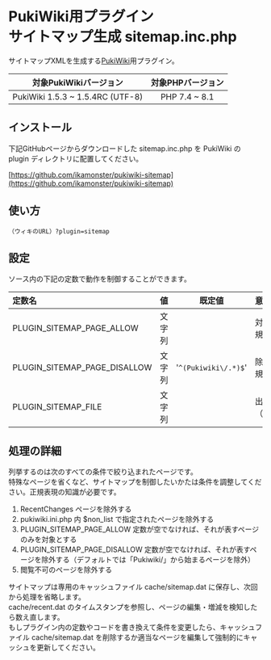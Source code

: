 # PukiWiki用プラグイン<br>サイトマップ生成 sitemap.inc.php

サイトマップXMLを生成する[PukiWiki](https://pukiwiki.osdn.jp/)用プラグイン。

|対象PukiWikiバージョン|対象PHPバージョン|
|:---:|:---:|
|PukiWiki 1.5.3 ~ 1.5.4RC (UTF-8)|PHP 7.4 ~ 8.1|

## インストール

下記GitHubページからダウンロードした sitemap.inc.php を PukiWiki の plugin ディレクトリに配置してください。

[https://github.com/ikamonster/pukiwiki-sitemap](https://github.com/ikamonster/pukiwiki-sitemap)

## 使い方

```
（ウィキのURL）?plugin=sitemap
```

## 設定

ソース内の下記の定数で動作を制御することができます。

|定数名|値|既定値|意味|
|:---|:---:|:---:|:---|
|PLUGIN_SITEMAP_PAGE_ALLOW| 文字列| |対象ページ名を表す正規表現|
|PLUGIN_SITEMAP_PAGE_DISALLOW| 文字列| '``^(Pukiwiki\/.*)$``'|除外ページ名を表す正規表現|
|PLUGIN_SITEMAP_FILE| 文字列| |出力ファイル名（例：'sitemap.xml'）|

## 処理の詳細

列挙するのは次のすべての条件で絞り込まれたページです。  
特殊なページを省くなど、サイトマップを制御したいかたは条件を調整してください。正規表現の知識が必要です。

1. RecentChanges ページを除外する
2. pukiwiki.ini.php 内 $non_list で指定されたページを除外する
3. PLUGIN_SITEMAP_PAGE_ALLOW 定数が空でなければ、それが表すページのみを対象とする
4. PLUGIN_SITEMAP_PAGE_DISALLOW 定数が空でなければ、それが表すページを除外する（デフォルトでは「Pukiwiki/」から始まるページを除外）
5. 閲覧不可のページを除外する

サイトマップは専用のキャッシュファイル cache/sitemap.dat に保存し、次回から処理を省略します。  
cache/recent.dat のタイムスタンプを参照し、ページの編集・増減を検知したら数え直します。  
もしプラグイン内の定数やコードを書き換えて条件を変更したら、キャッシュファイル cache/sitemap.dat を削除するか適当なページを編集して強制的にキャッシュを更新してください。
